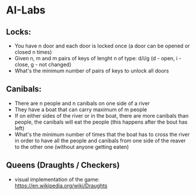 # AI-Labs

## Locks: 
* You have n door and each door is locked once (a door can be opened or closed n times)
* Given n, m and m pairs of keys of lenght n of type: d/i/g (d - open, i - close, g - not changed)
* What's the minimum number of pairs of keys to unlock all doors

## Canibals:
* There are n people and n canibals on one side of a river
* They have a boat that can carry maximum of m people
* If on either sides of the river or in the boat, there are more canibals than people, the canibals will eat the people (this happens after the bout has left)
* What's the minimum number of times that the boat has to cross the river in order to have all the people and canibals from one side of the reaver to the other one (without anyone getting eaten)

## Queens (Draughts / Checkers)
* visual implementation of the game: https://en.wikipedia.org/wiki/Draughts
